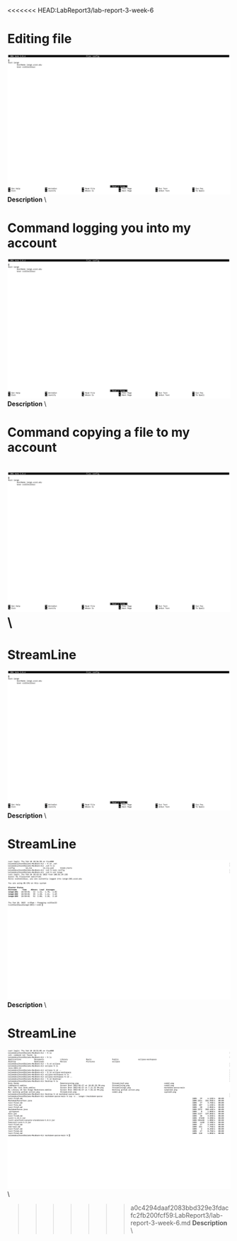 <<<<<<< HEAD:LabReport3/lab-report-3-week-6
# Editing file
![Image](StreamLine1.png) \
**Description** \

# Command logging you into my account
![Image](StreamLine1.png) \
**Description** \

# Command copying a file to my account
![Image](StreamLine1.png) \
=======
# StreamLine
![Image](StreamLine1.png) \
**Description** \

# StreamLine
![Image](StreamLine2.png) \
**Description** \

# StreamLine
![Image](StreamLine3.png) \
>>>>>>> a0c4294daaf2083bbd329e3fdacfc2fb200fcf59:LabReport3/lab-report-3-week-6.md
**Description** \
